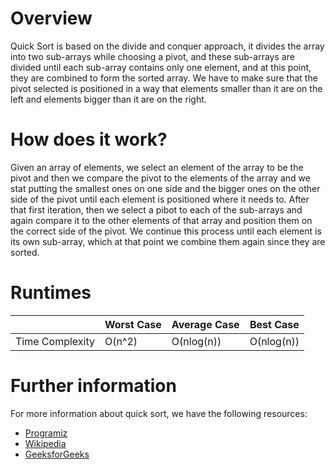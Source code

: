 # Overview

Quick Sort is based on the divide and conquer approach, it divides the array into two sub-arrays while choosing a pivot, and these sub-arrays are divided until each sub-array contains only one element, and at this point, they are combined to form the sorted array. We have to make sure that the pivot selected is positioned in a way that elements smaller than it are on the left and elements bigger than it are on the right.

# How does it work?

Given an array of elements, we select an element of the array to be the pivot and then we compare the pivot to the elements of the array and we stat putting the smallest ones on one side and the bigger ones on the other side of the pivot until each element is positioned where it needs to. After that first iteration, then we select a pibot to each of the sub-arrays and again compare it to the other elements of that array and position them on the correct side of the pivot. We continue this process until each element is its own sub-array, which at that point we combine them again since they are sorted.

# Runtimes

|                 | Worst Case | Average Case | Best Case |
|-----------------|------------|--------------|-----------|
| Time Complexity | O(n^2)     | O(nlog(n))   | O(nlog(n))|

# Further information

For more information about quick sort, we have the following resources:
- [Programiz](https://www.programiz.com/dsa/quick-sort)
- [Wikipedia](https://en.wikipedia.org/wiki/Quicksort)
- [GeeksforGeeks](https://www.geeksforgeeks.org/quick-sort/?ref=lbp)